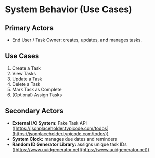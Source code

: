 # System Behavior (Use Cases)

## Primary Actors
- End User / Task Owner: creates, updates, and manages tasks.

## Use Cases
1. Create a Task
2. View Tasks
3. Update a Task
4. Delete a Task
5. Mark Task as Complete
6. (Optional) Assign Tasks

## Secondary Actors
- **External I/O System:** Fake Task API ([https://jsonplaceholder.typicode.com/todos](https://jsonplaceholder.typicode.com/todos))
- **System Clock:** manages due dates and reminders
- **Random ID Generator Library:** assigns unique task IDs ([https://www.uuidgenerator.net](https://www.uuidgenerator.net))
